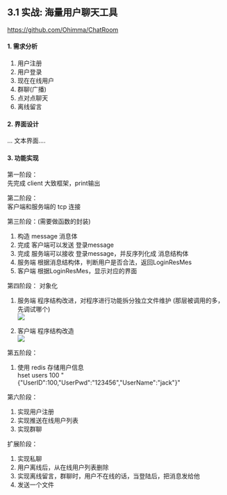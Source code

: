 ## 3.1 实战: 海量用户聊天工具

<https://github.com/Ohimma/ChatRoom>

#### 1. 需求分析

1. 用户注册
2. 用户登录
3. 现在在线用户
4. 群聊(广播)
5. 点对点聊天
6. 离线留言

#### 2. 界面设计
... 文本界面....

#### 3. 功能实现

第一阶段：     
先完成 client 大致框架，print输出     

第二阶段：   
客户端和服务端的 tcp 连接     

第三阶段：(需要做函数的封装)        
1. 构造 message 消息体
2. 完成 客户端可以发送 登录message
3. 完成 服务端可以接收 登录message，并反序列化成 消息结构体
4. 服务端 根据消息结构体，判断用户是否合法，返回LoginResMes
5. 客户端 根据LoginResMes，显示对应的界面

第四阶段： 对象化      
1. 服务端 程序结构改进，对程序进行功能拆分独立文件维护 (那层被调用的多，先调试哪个)     
![](../_static/51_ccc.png)   

2. 客户端 程序结构改造      
![](../_static/51_ddd.png)      


第五阶段：    
1. 使用 redis 存储用户信息   
hset users 100 "{\"UserID\":100,\"UserPwd\":\"123456\",\"UserName\":\"jack\"}"


第六阶段：    
1. 实现用户注册   
2. 实现推送在线用户列表
3. 实现群聊

扩展阶段：
1. 实现私聊
2. 用户离线后，从在线用户列表删除
3. 实现离线留言，群聊时，用户不在线的话，当登陆后，把消息发给他
4. 发送一个文件
